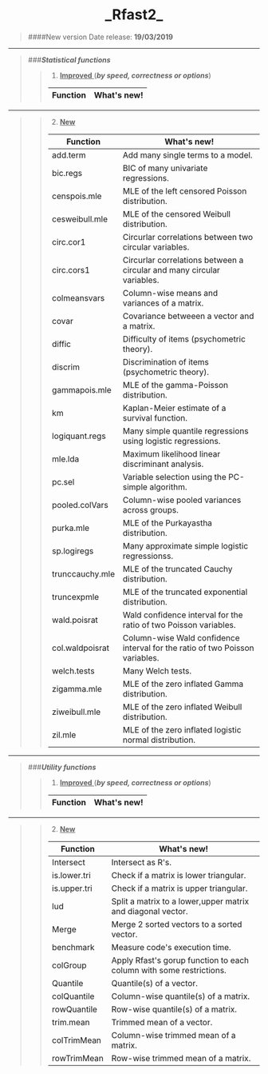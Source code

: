 <h1 align="center"> _Rfast2_ </h1>

> ####New version 
Date release: **19/03/2019**

***

> ###**_Statistical functions_**  
>
>>1. <u> **Improved** </u>(_**by speed, correctness or options**_) 
>>
>>  |	      Function	    |     What's new!     |
>>  | --------------------- | ---------------------- |
***
>
>>2. <u> **New** </u>
>>
>>  | 	   Function		    |                           What's new!                           |
>>  | --------------------- | ---------------------- |
>>  | add.term              | Add many single terms to a model. |
>>  | bic.regs              | BIC of many univariate regressions. |
>>  | censpois.mle          | MLE of the left censored Poisson distribution. |
>>  | cesweibull.mle        | MLE of the censored Weibull distribution. |
>>  | circ.cor1             | Circurlar correlations between two circular variables. |
>>  | circ.cors1            | Circurlar correlations between a circular and many circular variables. |
>>  | colmeansvars          | Column-wise means and variances of a matrix. |
>>  | covar                 | Covariance betweeen a vector and a matrix. |
>>  | diffic                | Difficulty of items (psychometric theory). |
>>  | discrim               | Discrimination of items (psychometric theory). |
>>  | gammapois.mle         | MLE of the gamma-Poisson distribution. |
>>  | km                    | Kaplan-Meier estimate of a survival function. |
>>  | logiquant.regs        | Many simple quantile regressions using logistic regressions. |
>>  | mle.lda               | Maximum likelihood linear discriminant analysis. |
>>  | pc.sel                | Variable selection using the PC-simple algorithm. |
>>  | pooled.colVars        | Column-wise pooled variances across groups. |
>>  | purka.mle             | MLE of the Purkayastha distribution. |
>>  | sp.logiregs           | Many approximate simple logistic regressionss. |
>>  | trunccauchy.mle       | MLE of the truncated Cauchy distribution. |
>>  | truncexpmle           | MLE of the truncated exponential distribution. |
>>  | wald.poisrat          | Wald confidence interval for the ratio of two Poisson variables. |
>>  | col.waldpoisrat       | Column-wise Wald confidence interval for the ratio of two Poisson variables. |
>>  | welch.tests           | Many Welch tests. |
>>  | zigamma.mle           | MLE of the zero inflated Gamma distribution. |
>>  | ziweibull.mle         | MLE of the zero inflated Weibull distribution. |
>>  | zil.mle               | MLE of the zero inflated logistic normal distribution. |

>
***
>
> ###**_Utility functions_**  
>
>>1. <u> **Improved** </u>(_**by speed, correctness or options**_) 
>>
>>  | 	    Function	    |                What's new!                  |
>>  | --------------------- | ------------------------------------------- |
***
>
>>2. <u> **New** </u>
>>
>>  | 	   Function		    |                What's new!                |
>>  | ------------------	| ----------------------------------------- |
>>  |   Intersect           | Intersect as R's.                           |
>>  |   is.lower.tri        | Check if a matrix is lower triangular.       |
>>  |   is.upper.tri        | Check if a matrix is upper triangular.       |
>>  |   lud                 | Split a matrix to a lower,upper matrix and diagonal vector.|
>>  |   Merge               | Merge 2 sorted vectors to a sorted vector.                 |
>>  |   benchmark           | Measure code's execution time.                 |
>>  |   colGroup            | Apply Rfast's gorup function to each column with some restrictions. |
>>  |   Quantile            | Quantile(s) of a vector.                 |
>>  |   colQuantile         | Column-wise quantile(s) of a matrix.     |
>>  |   rowQuantile         | Row-wise quantile(s) of a matrix.        |
>>  |   trim.mean           | Trimmed mean of a vector.                |
>>  |   colTrimMean         | Column-wise trimmed mean of a matrix.    |
>>  |   rowTrimMean         | Row-wise trimmed mean of a matrix.       |
